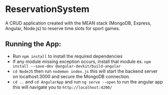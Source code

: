 # ReservationSystem
A CRUD application created with the MEAN stack (MongoDB, Express, Angular, Node.js) to reserve time slots for sport games.
## Running the App:
- Run `npm install` to install the required dependencies 
- If any module missing exception occurs, install that module ex. `npm install --save-dev @angular-devkit/build-angular`
- `cd NodeJS` then run `nodemon index.js` this will start the backend server on localhost:3000 and secure the MongoDB connection.
- `cd ..` and `cd AngularApp` and run `ng serve --open` to run the angular app this will navigate you to `http://localhost:4200/` 
